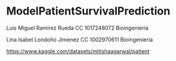 # ModelPatientSurvivalPrediction

Luis Miguel Ramirez Rueda CC 1017248072 Bioingeniería 

Lina Isabel Londoño Jimenez CC 1002970611 Bioingeniería 


https://www.kaggle.com/datasets/mitishaagarwal/patient 
